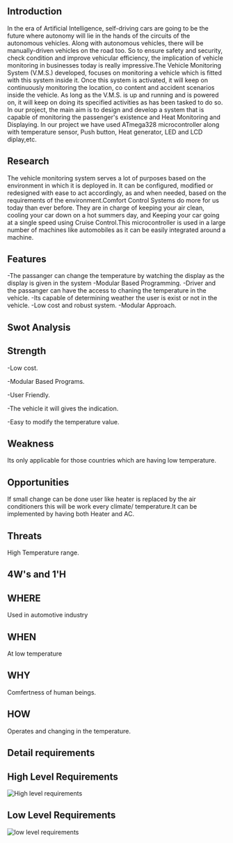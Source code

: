 ## Introduction
In the era of Artificial Intelligence, self-driving cars are going to be the future where autonomy will lie in the hands of the circuits of the autonomous vehicles. Along with autonomous vehicles, there will be manually-driven vehicles on the road too. So to ensure safety and security, check condition and improve vehicular efficiency, the implication of vehicle monitoring in businesses today is really impressive.The Vehicle Monitoring System (V.M.S.) developed, focuses on monitoring a vehicle which is fitted with this system inside it. Once this system is activated, it will keep on continuously monitoring the location, co content and accident scenarios inside the vehicle. As long as the V.M.S. is up and running and is powered on, it will keep on doing its specified activities as has been tasked to do so. In our project, the main aim is to design and develop a system that is capable of monitoring the passenger's existence and Heat Monitoring and Displaying. In our project we have used ATmega328 microcontroller along with temperature sensor, Push button, Heat generator, LED and LCD diplay,etc.
## Research 
The vehicle monitoring system serves a lot of purposes based on the environment in which it is deployed in. It can be configured, modified or redesigned with ease to act accordingly, as and when needed, based on the requirements of the environment.Comfort Control Systems do more for us today than ever before. They are in charge of keeping your air clean, cooling your car down on a hot summers day, and Keeping your car going at a single speed using Cruise Control.This microcontroller is used in a large number of machines like automobiles as it can be easily integrated around a machine.
## Features
-The passanger can change the temperature by watching the display as the display is given in the system
-Modular Based Programming.
-Driver and the passanger can have the access to chaning the temperature in the vehicle.
-Its capable of determining weather the user is exist or not in the vehicle.
-Low cost and robust system.
-Modular Approach.
## Swot Analysis
## Strength
-Low cost.

-Modular Based Programs.

-User Friendly.

-The vehicle it will gives the indication.

-Easy to modify the temperature value.

## Weakness
Its only applicable for those countries which are having low temperature.
## Opportunities
If small change can be done user like heater is replaced by the air conditioners this will be work every climate/ temperature.It can be implemented by having both Heater and AC.
## Threats
High Temperature range.
## 4W's and 1'H
## WHERE
Used in automotive industry
## WHEN
At low temperature
## WHY
Comfertness of human beings.
## HOW
Operates and changing in the temperature.

## Detail requirements
## High Level Requirements
![High level requirements](https://user-images.githubusercontent.com/101305374/164433510-72ae476d-719b-4f95-aa8b-32b8565fb522.png)
## Low Level Requirements
![low level requirements](https://user-images.githubusercontent.com/101305374/164433602-9de0dbdd-f4ca-4af1-b375-e0263dfc6296.png)

